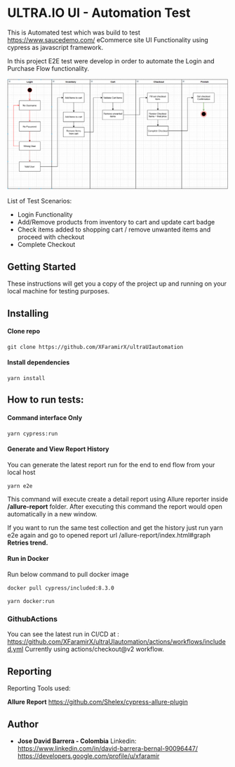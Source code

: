 # ULTRA.IO UI - Automation Test

This is Automated test which was build to test https://www.saucedemo.com/ eCommerce site UI Functionality using cypress as javascript framework.

In this project E2E test were develop in order to automate the Login and Purchase Flow functionality. 

![image](docs/e2eFlow.png)

List of Test Scenarios:  

* Login Functionality
* Add/Remove products from inventory to cart and update cart badge
* Check items added to  shopping cart / remove unwanted items and proceed with checkout
* Complete Checkout


## Getting Started

These instructions will get you a copy of the project up and running on your local machine for testing purposes.

## Installing

#### Clone repo

```
git clone https://github.com/XFaramirX/ultraUIautomation
```

#### Install dependencies

```
yarn install
```

## How to run tests:

#### Command interface Only

```
yarn cypress:run
```

####  Generate and View Report History

You can generate the latest report run for the end to end flow from your local host
```
yarn e2e
```
This command will execute create a detail report using Allure reporter inside **/allure-report** folder.
After executing this command the report would open automatically in a new window. 

If you want to run the same test collection and get the history just run yarn e2e again and go to opened report url /allure-report/index.html#graph **Retries trend.** 

#### Run in Docker 
Run below command to pull docker image
```
docker pull cypress/included:8.3.0
```
```
yarn docker:run
```


### GithubActions
You can see the latest run in CI/CD at : https://github.com/XFaramirX/ultraUIautomation/actions/workflows/included.yml 
Currently using actions/checkout@v2 workflow.

## Reporting

Reporting Tools used:

**Allure Report**
https://github.com/Shelex/cypress-allure-plugin


## Author

- **Jose David Barrera - Colombia** 
Linkedin: https://www.linkedin.com/in/david-barrera-bernal-90096447/ 
https://developers.google.com/profile/u/xfaramir 
